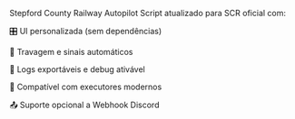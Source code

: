 Stepford County Railway Autopilot
Script atualizado para SCR oficial com:

🎛 UI personalizada (sem dependências)

🚆 Travagem e sinais automáticos

🧾 Logs exportáveis e debug ativável

🪪 Compatível com executores modernos

📤 Suporte opcional a Webhook Discord
